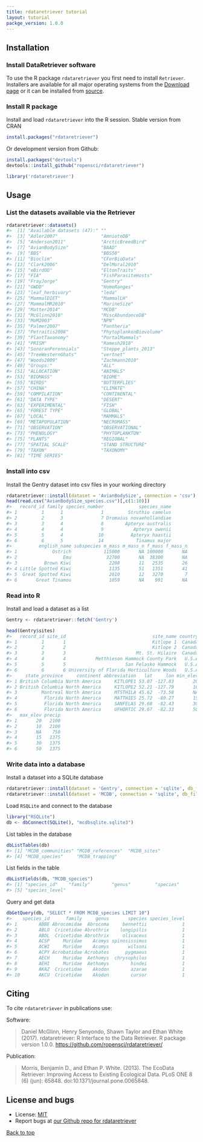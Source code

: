 ```yaml
---
title: rdataretriever tutorial
layout: tutorial
packge_version: 1.0.0
---
```




<section id="installation">

## Installation

### Install DataRetriever software

To use the R package `rdataretriever` you first need to install `Retriever`. Installers are available for all major operating systems from the [Download page](http://www.ecodataretriever.org/) or it can be installed from [source](https://github.com/weecology/retriever).


### Install R package

Install and load `rdataretriever` into the R session. Stable version from CRAN


```r
install.packages("rdataretriever")
```

Or development version from Github:


```r
install.packages("devtools")
devtools::install_github("ropensci/rdataretriever")
```


```r
library('rdataretriever')
```

<section id="usage">

## Usage

### List the datasets available via the Retriever


```r
rdataretriever::datasets()
#>  [1] "Available datasets (47):" ""
#>  [3] "Adler2007"                "AmnioteDB"
#>  [5] "Anderson2011"             "ArcticBreedBird"
#>  [7] "AvianBodySize"            "BAAD"
#>  [9] "BBS"                      "BBS50"
#> [11] "Bioclim"                  "CForBioData"
#> [13] "Clark2006"                "DelMoral2010"
#> [15] "eBirdOD"                  "EltonTraits"
#> [17] "FIA"                      "FishParasiteHosts"
#> [19] "FrayJorge"                "Gentry"
#> [21] "GWDD"                     "HomeRanges"
#> [23] "leaf_herbivory"           "leda"
#> [25] "MammalDIET"               "MammalLH"
#> [27] "MammalMR2010"             "MarineSize"
#> [29] "Matter2014"               "MCDB"
#> [31] "McGlinn2010"              "MiscAbundanceDB"
#> [33] "MoM2003"                  "NPN"
#> [35] "Palmer2007"               "Pantheria"
#> [37] "Petraitis2008"            "PhytoplankonBiovolume"
#> [39] "PlantTaxonomy"            "PortalMammals"
#> [41] "PRISM"                    "Ramesh2010"
#> [43] "SonoranPerennials"        "Steppe_plants_2013"
#> [45] "TreeWesternGhats"         "vertnet"
#> [47] "Woods2009"                "Zachmann2010"
#> [49] "Groups:"                  "ALL"
#> [51] "ALLOCATION"               "ANIMALS"
#> [53] "BIOMASS"                  "BIOME"
#> [55] "BIRDS"                    "BUTTERFLIES"
#> [57] "CHINA"                    "CLIMATE"
#> [59] "COMPILATION"              "CONTINENTAL"
#> [61] "DATA TYPE"                "DESERT"
#> [63] "EXPERIMENTAL"             "FISH"
#> [65] "FOREST TYPE"              "GLOBAL"
#> [67] "LOCAL"                    "MAMMALS"
#> [69] "METAPOPULATION"           "NECROMASS"
#> [71] "OBSERVATION"              "OBSERVATIONAL"
#> [73] "PHENOLOGY"                "PHYTOPLANKTON"
#> [75] "PLANTS"                   "REGIONAL"
#> [77] "SPATIAL SCALE"            "STAND STRUCTURE"
#> [79] "TAXON"                    "TAXONOMY"
#> [81] "TIME SERIES"
```

### Install into csv

Install the Gentry dataset into csv files in your working directory


```r
rdataretriever::install(dataset = 'AvianBodySize', connection = 'csv')
head(read.csv("AvianBodySize_species.csv")[,c(1:10)])
#>   record_id family species_number             species_name
#> 1         1      1              1         Struthio camelus
#> 2         2      3              7 Dromaius novaehollandiae
#> 3         3      4              8        Apteryx australis
#> 4         4      4              9           Apteryx owenii
#> 5         5      4             10          Apteryx haastii
#> 6         6      5             14            Tinamus major
#>          english_name subspecies m_mass m_mass_n f_mass f_mass_n
#> 1             Ostrich            115000       NA 100000       NA
#> 2                 Emu             32700       NA  38300       NA
#> 3          Brown Kiwi              2208       11   2535       26
#> 4 Little Spotted Kiwi              1135       51   1351       41
#> 5  Great Spotted Kiwi              2610       12   3270        7
#> 6       Great Tinamou              1059       NA    991       NA
```

### Read into R

Install and load a dataset as a list


```r
Gentry <- rdataretriever::fetch('Gentry')
```


```r
head(Gentry$sites)
#>   record_id site_id                                site_name country
#> 1         1       1                                Kitlope 1  Canada
#> 2         2       2                                Kitlope 2  Canada
#> 3         3       3                          Mt. St. Hilaire  Canada
#> 4         4       4           Metthieson Hammock County Park   U.S.A
#> 5         5       5                      San Felasko Hammock   U.S.A
#> 6         6       6 University of Florida Horticulture Woods   U.S.A
#>     state_province     continent abbreviation   lat     lon min_elev
#> 1 British Columbia North America     KITLOPE1 53.07 -127.83       20
#> 2 British Columbia North America     KITLOPE2 52.21 -127.79       10
#> 3         Montreal North America     MTSTHILA 45.62  -73.58       NA
#> 4          Florida North America     MATTHIES 25.72  -80.27       15
#> 5          Florida North America     SANFELAS 29.68  -82.43       30
#> 6          Florida North America     UFHORTIC 29.67  -82.33       50
#>   max_elev precip
#> 1       20   2100
#> 2       10   2100
#> 3       NA    750
#> 4       15   1375
#> 5       30   1375
#> 6       50   1375
```

### Write data into a database

Install a dataset into a SQLite database


```r
rdataretriever::install(dataset = 'Gentry', connection = 'sqlite', db_file = "gentrysqlite.sqlite3")
rdataretriever::install(dataset = 'MCDB', connection = 'sqlite', db_file = "mcdbsqlite.sqlite3")
```

Load `RSQLite` and connect to the database


```r
library("RSQLite")
db <- dbConnect(SQLite(), "mcdbsqlite.sqlite3")
```

List tables in the database


```r
dbListTables(db)
#> [1] "MCDB_communities" "MCDB_references"  "MCDB_sites"
#> [4] "MCDB_species"     "MCDB_trapping"
```

List fields in the table


```r
dbListFields(db, "MCDB_species")
#> [1] "species_id"    "family"        "genus"         "species"
#> [5] "species_level"
```

Query and get data


```r
dbGetQuery(db, "SELECT * FROM MCDB_species LIMIT 10")
#>    species_id      family     genus       species species_level
#> 1        ABBE Abrocomidae  Abrocoma     bennettii             1
#> 2        ABLO  Cricetidae Abrothrix    longipilis             1
#> 3        ABOL  Cricetidae Abrothrix     olivaceus             1
#> 4        ACSP     Muridae    Acomys spinosissimus             1
#> 5        ACWI     Muridae    Acomys       wilsoni             1
#> 6        ACPY Acrobatidae Acrobates      pygmaeus             1
#> 7        AECH     Muridae  Aethomys  chrysophilus             1
#> 8        AEHI     Muridae  Aethomys        hindei             1
#> 9        AKAZ  Cricetidae    Akodon        azarae             1
#> 10       AKCU  Cricetidae    Akodon        cursor             1
```

<section id="citing">

## Citing

To cite `rdataretriever` in publications use:

Software:

> Daniel McGlinn, Henry Senyondo, Shawn Taylor and Ethan White (2017). rdataretriever: R Interface to the Data Retriever. R package version 1.0.0. https://github.com/ropensci/rdataretriever/

Publication:

> Morris, Benjamin D., and Ethan P. White. (2013). The EcoData Retriever: Improving Access to Existing Ecological Data. PLoS ONE 8 (6) (jun): 65848. doi:10.1371/journal.pone.0065848.

<section id="license_bugs">

## License and bugs

* License: [MIT](http://opensource.org/licenses/MIT)
* Report bugs at [our Github repo for rdataretriever](https://github.com/ropensci/rdataretriever/issues?state=open)

[Back to top](#top)
